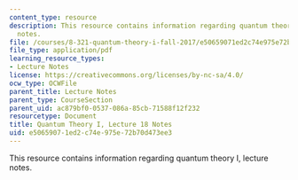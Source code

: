 ```yaml
---
content_type: resource
description: This resource contains information regarding quantum theory I, lecture
  notes.
file: /courses/8-321-quantum-theory-i-fall-2017/e50659071ed2c74e975e72b70d473ee3_MIT8_321F17_lec18.pdf
file_type: application/pdf
learning_resource_types:
- Lecture Notes
license: https://creativecommons.org/licenses/by-nc-sa/4.0/
ocw_type: OCWFile
parent_title: Lecture Notes
parent_type: CourseSection
parent_uid: ac879bf0-0537-086a-85cb-71588f12f232
resourcetype: Document
title: Quantum Theory I, Lecture 18 Notes
uid: e5065907-1ed2-c74e-975e-72b70d473ee3
---
```

This resource contains information regarding quantum theory I, lecture notes.